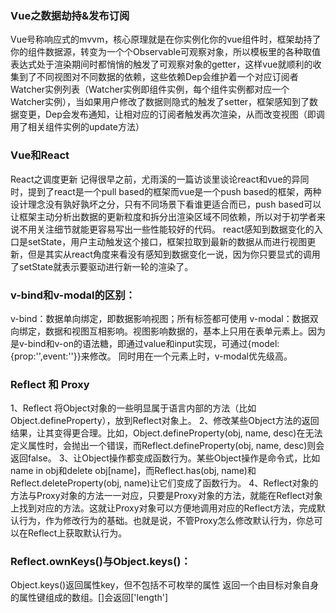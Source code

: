 ### Vue之数据劫持&发布订阅
Vue号称响应式的mvvm，核心原理就是在你实例化你的vue组件时，框架劫持了你的组件数据源，转变为一个个Observable可观察对象，所以模板里的各种取值表达式处于渲染期间时都悄悄的触发了可观察对象的getter，这样vue就顺利的收集到了不同视图对不同数据的依赖，这些依赖Dep会维护着一个对应订阅者Watcher实例列表（Watcher实例即组件实例，每个组件实例都对应一个 Watcher实例），当如果用户修改了数据则隐式的触发了setter，框架感知到了数据变更，Dep会发布通知，让相对应的订阅者触发再次渲染，从而改变视图（即调用了相关组件实例的update方法）

### Vue和React
React之调度更新
记得很早之前，尤雨溪的一篇访谈里谈论react和vue的异同时，提到了react是一个pull based的框架而vue是一个push based的框架，两种设计理念没有孰好孰坏之分，只有不同场景下看谁更适合而已，push based可以让框架主动分析出数据的更新粒度和拆分出渲染区域不同依赖，所以对于初学者来说不用关注细节就能更容易写出一些性能较好的代码。
react感知到数据变化的入口是setState，用户主动触发这个接口，框架拉取到最新的数据从而进行视图更新，但是其实从react角度来看没有感知到数据变化一说，因为你只要显式的调用了setState就表示要驱动进行新一轮的渲染了。

### v-bind和v-modal的区别：
v-bind：数据单向绑定，即数据影响视图；所有标签都可使用
v-modal：数据双向绑定，数据和视图互相影响。视图影响数据的，基本上只用在表单元素上。因为是v-bind和v-on的语法糖，即通过value和input实现，可通过{model: {prop:'',event:''}}来修改。
同时用在一个元素上时，v-modal优先级高。

### Reflect 和 Proxy
1、Reflect 将Object对象的一些明显属于语言内部的方法（比如Object.defineProperty），放到Reflect对象上。
2、修改某些Object方法的返回结果，让其变得更合理。比如，Object.defineProperty(obj, name, desc)在无法定义属性时，会抛出一个错误，而Reflect.defineProperty(obj, name, desc)则会返回false。
3、让Object操作都变成函数行为。某些Object操作是命令式，比如name in obj和delete obj[name]，而Reflect.has(obj, name)和Reflect.deleteProperty(obj, name)让它们变成了函数行为。
4、Reflect对象的方法与Proxy对象的方法一一对应，只要是Proxy对象的方法，就能在Reflect对象上找到对应的方法。这就让Proxy对象可以方便地调用对应的Reflect方法，完成默认行为，作为修改行为的基础。也就是说，不管Proxy怎么修改默认行为，你总可以在Reflect上获取默认行为。

### Reflect.ownKeys()与Object.keys()：
Object.keys()返回属性key，但不包括不可枚举的属性
返回一个由目标对象自身的属性键组成的数组。[]会返回['length']
